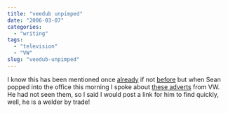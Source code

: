 ```yaml
---
title: "veedub unpimped"
date: "2006-03-07"
categories:
  - "writing"
tags:
  - "television"
  - "VW"
slug: "veedub-unpimped"
---
```


I know this has been mentioned once [already](https://binarybonsai.com/) if not [before](https://oneighturbo.com/?p=202) but when Sean popped into the office this morning I spoke about [these adverts](https://www.leftlanenews.com/2006/02/22/vw-strikes-again-un-pimp-my-ride-videos/) from VW.
He had not seen them, so I said I would post a link for him to find quickly, well, he is a welder by trade!
